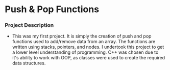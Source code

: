 # Push & Pop Functions 

### Project Description
- This was my first project. It is simply the creation of push and pop functions used to add/remove data from an array. The functions are written using stacks, pointers, and nodes. I undertook this project to get a lower level understanding of programming. C++ was chosen due to it's ability to work with OOP, as classes were used to create the required data structures.
